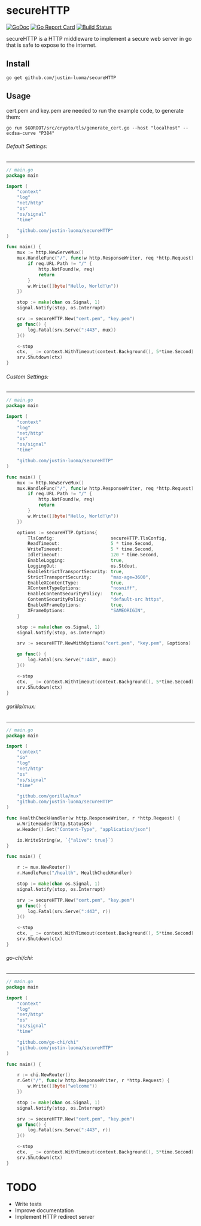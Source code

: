 # secureHTTP
[![GoDoc](https://godoc.org/github.com/justin-luoma/secureHTTP?status.svg)](https://godoc.org/github.com/justin-luoma/secureHTTP) [![Go Report Card](https://goreportcard.com/badge/github.com/justin-luoma/secureHTTP)](https://goreportcard.com/report/github.com/justin-luoma/secureHTTP) [![Build Status](https://travis-ci.org/justin-luoma/secureHTTP.svg?branch=master)](https://travis-ci.org/justin-luoma/secureHTTP)

secureHTTP is a HTTP middleware to implement a secure web server in go that is safe to expose to the internet.

## Install

    go get github.com/justin-luoma/secureHTTP

## Usage

cert.pem and key.pem are needed to run the example code, to generate them:

    go run $GOROOT/src/crypto/tls/generate_cert.go --host "localhost" --ecdsa-curve "P384"


###### Default Settings:
***

~~~go
// main.go
package main

import (
	"context"
	"log"
	"net/http"
	"os"
	"os/signal"
	"time"

	"github.com/justin-luoma/secureHTTP"
)

func main() {
	mux := http.NewServeMux()
	mux.HandleFunc("/", func(w http.ResponseWriter, req *http.Request) {
		if req.URL.Path != "/" {
			http.NotFound(w, req)
			return
		}
		w.Write([]byte("Hello, World!\n"))
	})

	stop := make(chan os.Signal, 1)
	signal.Notify(stop, os.Interrupt)

	srv := secureHTTP.New("cert.pem", "key.pem")
	go func() {
		log.Fatal(srv.Serve(":443", mux))
	}()

	<-stop
	ctx, _ := context.WithTimeout(context.Background(), 5*time.Second)
	srv.Shutdown(ctx)
}
~~~

###### Custom Settings:
***

~~~go
// main.go
package main

import (
	"context"
	"log"
	"net/http"
	"os"
	"os/signal"
	"time"

	"github.com/justin-luoma/secureHTTP"
)

func main() {
	mux := http.NewServeMux()
	mux.HandleFunc("/", func(w http.ResponseWriter, req *http.Request) {
		if req.URL.Path != "/" {
			http.NotFound(w, req)
			return
		}
		w.Write([]byte("Hello, World!\n"))
	})

	options := secureHTTP.Options{
		TlsConfig:                     secureHTTP.TlsConfig,
		ReadTimeout:                   5 * time.Second,
		WriteTimeout:                  5 * time.Second,
		IdleTimeout:                   120 * time.Second,
		EnableLogging:                 true,
		LoggingOut:                    os.Stdout,
		EnableStrictTransportSecurity: true,
		StrictTransportSecurity:       "max-age=3600",
		EnableXContentType:            true,
		XContentTypeOptions:           "nosniff",
		EnableContentSecurityPolicy:   true,
		ContentSecurityPolicy:         "default-src https",
		EnableXFrameOptions:           true,
		XFrameOptions:                 "SAMEORIGIN",
	}

	stop := make(chan os.Signal, 1)
	signal.Notify(stop, os.Interrupt)

	srv := secureHTTP.NewWithOptions("cert.pem", "key.pem", &options)

	go func() {
		log.Fatal(srv.Serve(":443", mux))
	}()

	<-stop
	ctx, _ := context.WithTimeout(context.Background(), 5*time.Second)
	srv.Shutdown(ctx)
}
~~~

###### gorilla/mux:
***

~~~go
// main.go
package main

import (
	"context"
	"io"
	"log"
	"net/http"
	"os"
	"os/signal"
	"time"

	"github.com/gorilla/mux"
	"github.com/justin-luoma/secureHTTP"
)

func HealthCheckHandler(w http.ResponseWriter, r *http.Request) {
	w.WriteHeader(http.StatusOK)
	w.Header().Set("Content-Type", "application/json")

	io.WriteString(w, `{"alive": true}`)
}

func main() {

	r := mux.NewRouter()
	r.HandleFunc("/health", HealthCheckHandler)

	stop := make(chan os.Signal, 1)
	signal.Notify(stop, os.Interrupt)

	srv := secureHTTP.New("cert.pem", "key.pem")
	go func() {
		log.Fatal(srv.Serve(":443", r))
	}()

	<-stop
	ctx, _ := context.WithTimeout(context.Background(), 5*time.Second)
	srv.Shutdown(ctx)
}
~~~

###### go-chi/chi:
***

~~~go
// main.go
package main

import (
	"context"
	"log"
	"net/http"
	"os"
	"os/signal"
	"time"

	"github.com/go-chi/chi"
	"github.com/justin-luoma/secureHTTP"
)

func main() {

	r := chi.NewRouter()
	r.Get("/", func(w http.ResponseWriter, r *http.Request) {
		w.Write([]byte("welcome"))
	})

	stop := make(chan os.Signal, 1)
	signal.Notify(stop, os.Interrupt)

	srv := secureHTTP.New("cert.pem", "key.pem")
	go func() {
		log.Fatal(srv.Serve(":443", r))
	}()

	<-stop
	ctx, _ := context.WithTimeout(context.Background(), 5*time.Second)
	srv.Shutdown(ctx)
}
~~~

# TODO

 - Write tests
 - Improve documentation
 - Implement HTTP redirect server
